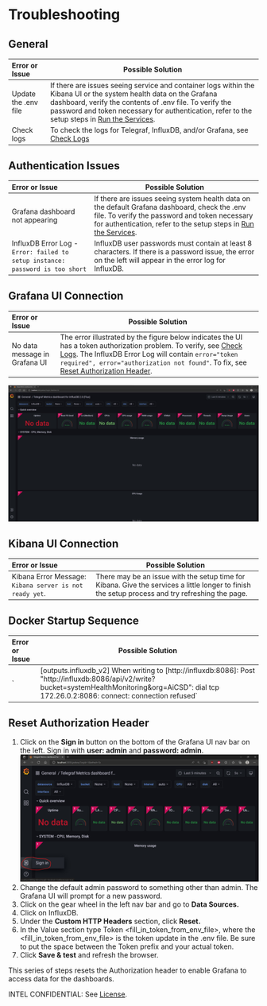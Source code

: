 # Troubleshooting

## General

| Error or Issue          | Possible Solution       | 
|:---------------------|-----------------------|
| Update the .env file | If there are issues seeing service and container logs within the Kibana UI or the system health data on the Grafana dashboard, verify the contents of .env file. To verify the password and token necessary for authentication, refer to the setup steps in [Run the Services](monitoring/overview.md#run-the-services). | 
| Check logs | To check the logs for Telegraf, InfluxDB, and/or Grafana, see [Check Logs](getting-started/troubleshooting.md#check-logs) |

## Authentication Issues

| Error or Issue          | Possible Solution       | 
|:---------------------|-----------------------|
| Grafana dashboard not appearing | If there are issues seeing system health data on the default Grafana dashboard, check the .env file. To verify the password and token necessary for authentication, refer to the setup steps in [Run the Services](monitoring/overview.md#run-the-services). | 
| InfluxDB Error Log - `Error: failed to setup instance: password is too short`|  InfluxDB user passwords must contain at least 8 characters. If there is a password issue, the error on the left will appear in the error log for InfluxDB. |

## Grafana UI Connection
| Error or Issue          | Possible Solution       | 
|:---------------------|-----------------------|
| No data message in Grafana UI | The error illustrated by the figure below indicates the UI has a token authorization problem. To verify, see [Check Logs](getting-started/troubleshooting.md#check-logs). The InfluxDB Error Log will contain `error="token required", error="authorization not found"`. To fix, see [Reset Authorization Header](#reset-authorization-header). |

![Errored Dashboard](images/DisplayGrafanaError.jpg)


## Kibana UI Connection
| Error or Issue          | Possible Solution       | 
|:---------------------|-----------------------|
| Kibana Error Message: `Kibana server is not ready yet`. | There may be an issue with the setup time for Kibana. Give the services a little longer to finish the setup process and try refreshing the page. |

## Docker Startup Sequence
| Error or Issue          | Possible Solution       | 
|:---------------------|-----------------------|
`|[outputs.influxdb_v2] When writing to [http://influxdb:8086]: Post "http://influxdb:8086/api/v2/write?bucket=systemHealthMonitoring&org=AiCSD": dial tcp 172.26.0.2:8086: connect: connection refused` | `Telegraf` may start before `InfluxDB` is ready for connections. This can lead to the error message on the left in the error log.  If the error appears only once and does **not** repeat several times, disregard the error log.|



## Reset Authorization Header

1. Click on the **Sign in** button on the bottom of the Grafana UI nav bar on the left. Sign in with **user: admin** and **password: admin**. 
![Grafana Sign In](
    images/DisplayGrafanaSignIn.jpg)
2. Change the default admin password to something other than admin. The Grafana UI will prompt for a new password. 
3. Click on the gear wheel in the left nav bar and go to **Data Sources.** 
4. Click on InfluxDB. 
5. Under the **Custom HTTP Headers** section, click **Reset.**
6. In the Value section type Token <fill_in_token_from_env_file>, where the <fill_in_token_from_env_file> is the token update in the .env file. Be sure to put the space between the Token prefix and your actual token.
7. Click **Save & test** and refresh the browser.

This series of steps resets the Authorization header to enable Grafana to access data for the dashboards.

INTEL CONFIDENTIAL: See [License](LICENSE.md).